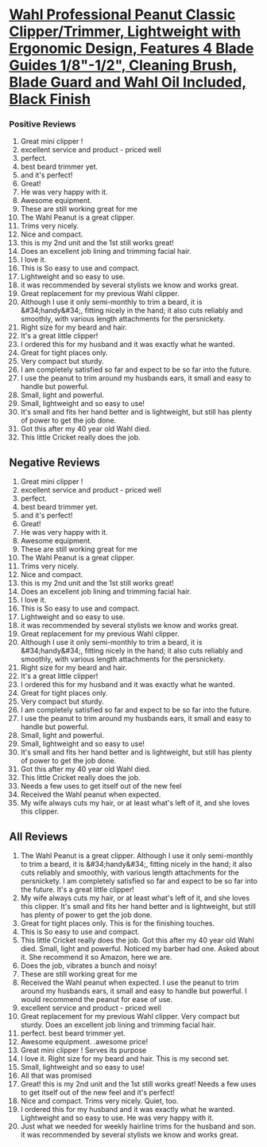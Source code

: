 # [Wahl Professional Peanut Classic Clipper/Trimmer, Lightweight with Ergonomic Design, Features 4 Blade Guides 1/8&quot;-1/2&quot;, Cleaning Brush, Blade Guard and Wahl Oil Included, Black Finish](https://products.checkmycream.com/products/Wahl-Professional-Peanut-Classic-ClipperTrimmer-Lightweight-with-Ergonomic-Design-Features-4-Blade-Guides-18&quot;-12&quot;-Cleaning-Brush-Blade-Guard-and-Wahl-Oil-Included-Black-Finish.html)

### Positive Reviews

<ol>
      <li>Great mini clipper !</li>
      <li>excellent service and product - priced well</li>
      <li>perfect.</li>
      <li>best beard trimmer yet.</li>
      <li>and it&#x27;s perfect!</li>
      <li>Great!</li>
      <li>He was very happy with it.</li>
      <li>Awesome equipment.</li>
      <li>These are still working great for me</li>
      <li>The Wahl Peanut is a great clipper.</li>
      <li>Trims very nicely.</li>
      <li>Nice and compact.</li>
      <li>this is my 2nd unit and the 1st still works great!</li>
      <li>Does an excellent job lining and trimming facial hair.</li>
      <li>I love it.</li>
      <li>This is So easy to use and compact.</li>
      <li>Lightweight and so easy to use.  </li>
      <li>it was recommended by several stylists we know and works great.</li>
      <li>Great replacement for my previous Wahl clipper.  </li>
      <li>Although I use it only semi-monthly to trim a beard, it is &amp;#34;handy&amp;#34;, fitting nicely in the hand; it also cuts reliably and smoothly, with various length attachments for the persnickety.</li>
      <li>Right size for my beard and hair.</li>
      <li>It&#x27;s a great little clipper!</li>
      <li>I ordered this for my husband and it was exactly what he wanted.  </li>
      <li>Great for tight places only.</li>
      <li>Very compact but sturdy.  </li>
      <li>I am completely satisfied so far and expect to be so far into the future.</li>
      <li>I use the peanut to trim around my husbands ears, it small and easy to handle but powerful.</li>
      <li>Small, light and powerful.</li>
      <li>Small, lightweight and so easy to use!</li>
      <li>It&#x27;s small and fits her hand better and is lightweight, but still has plenty of power to get the job done.</li>
      <li>Got this after my 40 year old Wahl died.</li>
      <li>This little Cricket really does the job.</li>
</ol>


<h2>Negative Reviews</h2>
<ol>
<li> Great mini clipper !</li>
<li> excellent service and product - priced well</li>
<li> perfect.</li>
<li> best beard trimmer yet.</li>
<li> and it&#x27;s perfect!</li>
<li> Great!</li>
<li> He was very happy with it.</li>
<li> Awesome equipment.</li>
<li> These are still working great for me</li>
<li> The Wahl Peanut is a great clipper.</li>
<li> Trims very nicely.</li>
<li> Nice and compact.</li>
<li> this is my 2nd unit and the 1st still works great!</li>
<li> Does an excellent job lining and trimming facial hair.</li>
<li> I love it.</li>
<li> This is So easy to use and compact.</li>
<li> Lightweight and so easy to use.  </li>
<li> it was recommended by several stylists we know and works great.</li>
<li> Great replacement for my previous Wahl clipper.  </li>
<li> Although I use it only semi-monthly to trim a beard, it is &amp;#34;handy&amp;#34;, fitting nicely in the hand; it also cuts reliably and smoothly, with various length attachments for the persnickety.</li>
<li> Right size for my beard and hair.</li>
<li> It&#x27;s a great little clipper!</li>
<li> I ordered this for my husband and it was exactly what he wanted.  </li>
<li> Great for tight places only.</li>
<li> Very compact but sturdy.  </li>
<li> I am completely satisfied so far and expect to be so far into the future.</li>
<li> I use the peanut to trim around my husbands ears, it small and easy to handle but powerful.</li>
<li> Small, light and powerful.</li>
<li> Small, lightweight and so easy to use!</li>
<li> It&#x27;s small and fits her hand better and is lightweight, but still has plenty of power to get the job done.</li>
<li> Got this after my 40 year old Wahl died.</li>
<li> This little Cricket really does the job.</li>
<li> Needs a few uses to get itself out of the new feel</li>
<li> Received the Wahl peanut when expected.  </li>
<li> My wife always cuts my hair, or at least what&#x27;s left of it, and she loves this clipper.</li>
</ol>

<h2>All Reviews</h2>

<ol>
    <li> The Wahl Peanut is a great clipper. Although I use it only semi-monthly to trim a beard, it is &amp;#34;handy&amp;#34;, fitting nicely in the hand; it also cuts reliably and smoothly, with various length attachments for the persnickety. I am completely satisfied so far and expect to be so far into the future. It&#x27;s a great little clipper!</li>
    <li> My wife always cuts my hair, or at least what&#x27;s left of it, and she loves this clipper. It&#x27;s small and fits her hand better and is lightweight, but still has plenty of power to get the job done.</li>
    <li> Great for tight places only. This is for the finishing touches.</li>
    <li> This is So easy to use and compact.</li>
    <li> This little Cricket really does the job. Got this after my 40 year old Wahl died. Small, light and powerful. Noticed my barber had one. Asked about it. She recommend it so Amazon, here we are.</li>
    <li> Does the job, vibrates a bunch and noisy!</li>
    <li> These are still working great for me</li>
    <li> Received the Wahl peanut when expected.  I use the peanut to trim around my husbands ears, it small and easy to handle but powerful. I would recommend the peanut for ease of use.</li>
    <li> excellent service and product - priced well</li>
    <li> Great replacement for my previous Wahl clipper.  Very compact but sturdy.  Does an excellent job lining and trimming facial hair.</li>
    <li> perfect. best beard trimmer yet.</li>
    <li> Awesome equipment. .awesome price!</li>
    <li> Great mini clipper ! Serves its purpose</li>
    <li> I love it. Right size for my beard and hair. This is my second set.</li>
    <li> Small, lightweight and so easy to use!</li>
    <li> All that was promised</li>
    <li> Great! this is my 2nd unit and the 1st still works great! Needs a few uses to get itself out of the new feel and it&#x27;s perfect!</li>
    <li> Nice and compact. Trims very nicely. Quiet, too.</li>
    <li> I ordered this for my husband and it was exactly what he wanted.  Lightweight and so easy to use.  He was very happy with it.</li>
    <li> Just what we needed for weekly hairline trims for the husband and son. it was recommended by several stylists we know and works great.</li>
</ol>




